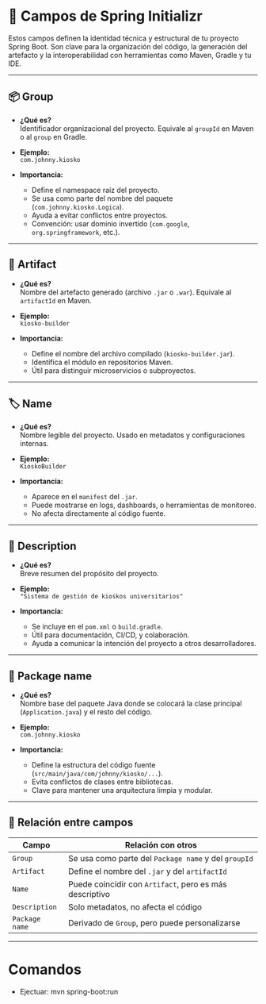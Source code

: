 # 🧰 Campos de Spring Initializr

Estos campos definen la identidad técnica y estructural de tu proyecto Spring Boot. Son clave para la organización del código, la generación del artefacto y la interoperabilidad con herramientas como Maven, Gradle y tu IDE.

---

## 📦 Group

- **¿Qué es?**  
  Identificador organizacional del proyecto. Equivale al `groupId` en Maven o al `group` en Gradle.

- **Ejemplo:**  
  `com.johnny.kiosko`

- **Importancia:**
  - Define el namespace raíz del proyecto.
  - Se usa como parte del nombre del paquete (`com.johnny.kiosko.Logica`).
  - Ayuda a evitar conflictos entre proyectos.
  - Convención: usar dominio invertido (`com.google`, `org.springframework`, etc.).

---

## 🧱 Artifact

- **¿Qué es?**  
  Nombre del artefacto generado (archivo `.jar` o `.war`). Equivale al `artifactId` en Maven.

- **Ejemplo:**  
  `kiosko-builder`

- **Importancia:**
  - Define el nombre del archivo compilado (`kiosko-builder.jar`).
  - Identifica el módulo en repositorios Maven.
  - Útil para distinguir microservicios o subproyectos.

---

## 🏷️ Name

- **¿Qué es?**  
  Nombre legible del proyecto. Usado en metadatos y configuraciones internas.

- **Ejemplo:**  
  `KioskoBuilder`

- **Importancia:**
  - Aparece en el `manifest` del `.jar`.
  - Puede mostrarse en logs, dashboards, o herramientas de monitoreo.
  - No afecta directamente al código fuente.

---

## 📝 Description

- **¿Qué es?**  
  Breve resumen del propósito del proyecto.

- **Ejemplo:**  
  `"Sistema de gestión de kioskos universitarios"`

- **Importancia:**
  - Se incluye en el `pom.xml` o `build.gradle`.
  - Útil para documentación, CI/CD, y colaboración.
  - Ayuda a comunicar la intención del proyecto a otros desarrolladores.

---

## 🧪 Package name

- **¿Qué es?**  
  Nombre base del paquete Java donde se colocará la clase principal (`Application.java`) y el resto del código.

- **Ejemplo:**  
  `com.johnny.kiosko`

- **Importancia:**
  - Define la estructura del código fuente (`src/main/java/com/johnny/kiosko/...`).
  - Evita conflictos de clases entre bibliotecas.
  - Clave para mantener una arquitectura limpia y modular.

---

## 🔗 Relación entre campos

| Campo          | Relación con otros                                      |
| -------------- | ------------------------------------------------------- |
| `Group`        | Se usa como parte del `Package name` y del `groupId`    |
| `Artifact`     | Define el nombre del `.jar` y del `artifactId`          |
| `Name`         | Puede coincidir con `Artifact`, pero es más descriptivo |
| `Description`  | Solo metadatos, no afecta el código                     |
| `Package name` | Derivado de `Group`, pero puede personalizarse          |

---

# Comandos

- Ejectuar: mvn spring-boot:run
